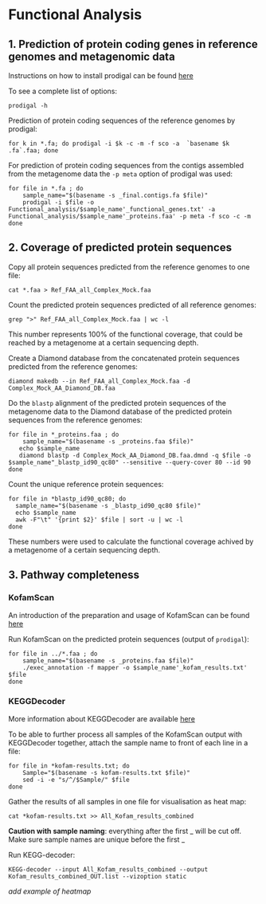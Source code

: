 # Functional Analysis

## 1. Prediction of protein coding genes in reference genomes and metagenomic data

Instructions on how to install prodigal can be found [here](https://github.com/hyattpd/Prodigal/wiki/installation)

To see a complete list of options:
```
prodigal -h
```

Prediction of protein coding sequences of the reference genomes by prodigal:
```
for k in *.fa; do prodigal -i $k -c -m -f sco -a  `basename $k .fa`.faa; done
```

For prediction of protein coding sequences from the contigs assembled from the metagenome data the `-p meta` option of prodigal was used:
```
for file in *.fa ; do
    sample_name="$(basename -s _final.contigs.fa $file)"
    prodigal -i $file -o Functional_analysis/$sample_name'_functional_genes.txt' -a Functional_analysis/$sample_name'_proteins.faa' -p meta -f sco -c -m
done
```

## 2. Coverage of predicted protein sequences

Copy all protein sequences predicted from the reference genomes to one file:
```
cat *.faa > Ref_FAA_all_Complex_Mock.faa
```
Count the predicted protein sequences predicted of all reference genomes:
```
grep ">" Ref_FAA_all_Complex_Mock.faa | wc -l
```
This number represents 100% of the functional coverage, that could be reached by a metagenome at a certain sequencing depth. 

Create a Diamond database from the concatenated protein sequences predicted from the reference genomes: 
```
diamond makedb --in Ref_FAA_all_Complex_Mock.faa -d Complex_Mock_AA_Diamond_DB.faa 
```

Do the `blastp` alignment of the predicted protein sequences of the metagenome data to the Diamond database of the predicted protein sequences from the reference genomes:
```
for file in *_proteins.faa ; do
    sample_name="$(basename -s _proteins.faa $file)"
   echo $sample_name
   diamond blastp -d Complex_Mock_AA_Diamond_DB.faa.dmnd -q $file -o $sample_name"_blastp_id90_qc80" --sensitive --query-cover 80 --id 90
done
```

Count the unique reference protein sequences:
```
for file in *blastp_id90_qc80; do
  sample_name="$(basename -s _blastp_id90_qc80 $file)"
  echo $sample_name
  awk -F"\t" '{print $2}' $file | sort -u | wc -l 
done
```
These numbers were used to calculate the functional coverage achived by a metagenome of a certain sequencing depth.


## 3. Pathway completeness

### KofamScan
An introduction of the preparation and usage of KofamScan can be found [here](https://github.com/takaram/kofam_scan?tab=readme-ov-file#usage)

Run KofamScan on the predicted protein sequences (output of `prodigal`):
```
for file in ../*.faa ; do
    sample_name="$(basename -s _proteins.faa $file)"
    ./exec_annotation -f mapper -o $sample_name'_kofam_results.txt' $file
done
```

### KEGGDecoder
More information about KEGGDecoder are available [here](https://github.com/bjtully/BioData/tree/master/KEGGDecoder)

To be able to further process all samples of the KofamScan output with KEGGDecoder together, attach the sample name to front of each line in a file:
```
for file in *kofam-results.txt; do
    Sample="$(basename -s kofam-results.txt $file)"
    sed -i -e "s/^/$Sample/" $file
done
```

Gather the results of all samples in one file for visualisation as heat map:
```
cat *kofam-results.txt >> All_Kofam_results_combined
```

**Caution with sample naming**: everything after the first _ will be cut off. Make sure sample names are unique before the first _

Run KEGG-decoder:
```
KEGG-decoder --input All_Kofam_results_combined --output Kofam_results_combined_OUT.list --vizoption static
```

*add example of heatmap*

